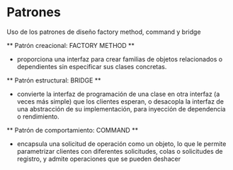 # Patrones
Uso de los patrones de diseño factory method, command y bridge

** Patrón creacional: FACTORY METHOD **
- proporciona una interfaz para crear familias de objetos relacionados o dependientes sin especificar sus clases concretas.


** Patrón estructural: BRIDGE **
- convierte la interfaz de programación de una clase en otra interfaz (a veces más simple) que los clientes esperan, o desacopla la interfaz de una abstracción de su implementación, para inyección de dependencia o rendimiento.


** Patrón de comportamiento: COMMAND **
- encapsula una solicitud de operación como un objeto, lo que le permite parametrizar clientes con diferentes solicitudes, colas o solicitudes de registro, y admite operaciones que se pueden deshacer
